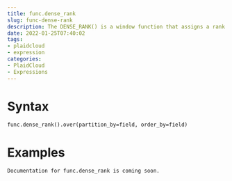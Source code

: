 ```yaml
---
title: func.dense_rank
slug: func-dense-rank
description: The DENSE_RANK() is a window function that assigns a rank to each row within a partition of a result set
date: 2022-01-25T07:40:02
tags:
- plaidcloud
- expression
categories:
- PlaidCloud
- Expressions
---
```



# Syntax



```
func.dense_rank().over(partition_by=field, order_by=field)
```


# Examples



```
Documentation for func.dense_rank is coming soon.
```
